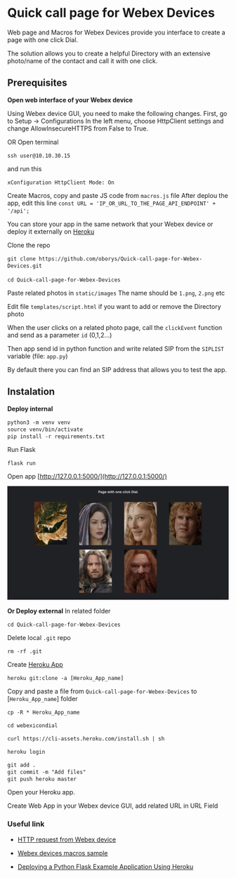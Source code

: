 # Quick call page for Webex Devices

Web page and Macros for Webex Devices provide you interface to create a page with one click Dial. 

The solution allows you to create a helpful Directory with an extensive photo/name of the contact and call it with one click.

## Prerequisites

**Open web interface of your Webex device**

Using Webex device GUI, you need to make the following changes. First, go to Setup -> Configurations In the left menu, choose HttpClient settings and change AllowInsecureHTTPS from False to True.

OR Open terminal

```
ssh user@10.10.30.15
```
and run this
```
xConfiguration HttpClient Mode: On
```

Create Macros, copy and paste JS code from `macros.js` file
After deplou the app, edit this line
`const URL = 'IP_OR_URL_TO_THE_PAGE_API_ENDPOINT' + '/api';`

You can store your app in the same network that your Webex device or deploy it externally on [Heroku](https://signup.heroku.com/)

Clone the repo
```
git clone https://github.com/oborys/Quick-call-page-for-Webex-Devices.git

cd Quick-call-page-for-Webex-Devices
```

Paste related photos in `static/images`
The name should be `1.png`, `2.png` etc

Edit file `templates/script.html` if you want to add or remove the Directory photo

When the user clicks on a related photo page, call the `clickEvent` function and send as a parameter `id` (0,1,2...)

Then app send id in python function and write related SIP from the `SIPLIST` variable (file: `app.py`)

By default there you can find an SIP address that allows you to test the app.

## Instalation

**Deploy internal**
```
python3 -m venv venv
source venv/bin/activate
pip install -r requirements.txt 
```
Run Flask
```
flask run
```

Open app [http://127.0.0.1:5000/](http://127.0.0.1:5000/)

![](Quick-call-page.png)

**Or Deploy external**
In related folder
```
cd Quick-call-page-for-Webex-Devices
```

Delete local `.git` repo
```
rm -rf .git
```

Create [Heroku App](https://dashboard.heroku.com/apps)


```
heroku git:clone -a [Heroku_App_name]
```
Copy and paste a file from `Quick-call-page-for-Webex-Devices` to [`Heroku_App_name`] folder

```
cp -R * Heroku_App_name
```

```
cd webexicondial
```

```
curl https://cli-assets.heroku.com/install.sh | sh
```

```
heroku login
```

```
git add .
git commit -m "Add files"
git push heroku master
```

Open your Heroku app.

Create Web App in your Webex device GUI,
add related URL in URL Field

### Useful link
- [HTTP request from Webex device](https://help.webex.com/en-US/article/nthg6le/Sending-HTTP-Requests-from-a-Board,-Room,-or-Desk-Device)

- [Webex devices macros sample](https://github.com/CiscoDevNet/roomdevices-macros-samples)

- [Deploying a Python Flask Example Application Using Heroku](https://realpython.com/flask-by-example-part-1-project-setup/)
